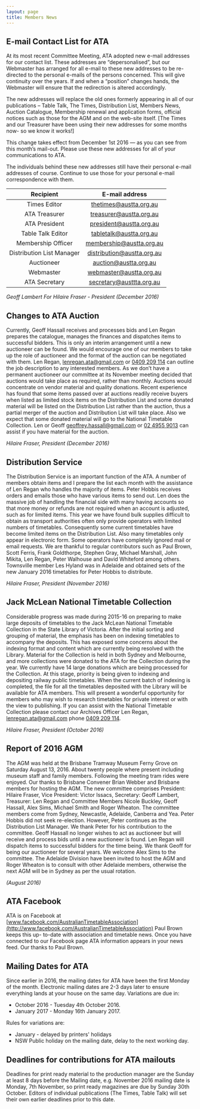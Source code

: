 ```yaml
---
layout: page
title: Members News
---
```


## E-mail Contact List for ATA

At its most recent Committee Meeting, ATA adopted new e-mail addresses for our contact list. These addresses are “depersonalised”, but our Webmaster has arranged for all e-mail to these new addresses to be re-directed to the personal e-mails of the persons concerned. This will give continuity over the years. If and when a “position” changes hands, the Webmaster will ensure that the redirection is altered accordingly.

The new addresses will replace the old ones formerly appearing in all of our publications – Table Talk, The Times, Distribution List, Members News, Auction Catalogue, Membership renewal and application forms, official notices such as those for the AGM and on the web-site itself. [The Times and our Treasurer have been using their new addresses for some months now- so we know it works!]

This change takes effect from December 1st 2016 — as you can see from this month’s mail-out. Please use these new addresses for all of your communications to ATA.

The individuals behind these new addresses still have their personal e-mail addresses of course. Continue to use those for your personal e-mail correspondence with them.

| Recipient | E-mail address |
|:-:|:-:|
| Times Editor | <thetimes@austta.org.au>
| ATA Treasurer | <treasurer@austta.org.au>
| ATA President | <president@austta.org.au>
| Table Talk Editor | <tabletalk@austta.org.au>
| Membership Officer | <membership@austta.org.au>
| Distribution List Manager | <distribution@austta.org.au>
| Auctioneer | <auction@austta.org.au>
| Webmaster | <webmaster@austta.org.au>
| ATA Secretary | <secretary@austtta.org.au>

*Geoff Lambert For Hilaire Fraser - President (December 2016)*

## Changes to ATA Auction
Currently, Geoff Hassall receives and processes bids and Len Regan prepares the catalogue, manages the finances and dispatches items to successful bidders. This is only an interim arrangement until a new auctioneer can be found. We would encourage one of our members to take up the role of auctioneer and the format of the auction can be negotiated with them. Len Regan, <lenregan.ata@gmail.com> or [0409 209 114](tel:+61409209114) can outline the job description to any interested members. As we don’t have a permanent auctioneer our committee at its November meeting decided that auctions would take place as required, rather than monthly. Auctions would concentrate on vendor material and quality donations. Recent experience has found that some items passed over at auctions readily receive buyers when listed as limited stock items on the Distribution List and some donated material will be listed on the Distribution List rather than the auction, thus a partial merger of the auction and Distribution List will take place. Also we expect that some donated material will go to the National Timetable Collection. Len or Geoff <geoffrey.hassall@gmail.com> or [02 4955 9013](tel:+61249559013) can assist if you have material for the auction.

*Hilaire Fraser, President (December 2016)*

## Distribution Service
The Distribution Service is an important function of the ATA. A number of members obtain items and I prepare the list each month with the assistance of Len Regan who handles the majority of items. Peter Hobbis receives orders and emails those who have various items to send out. Len does the massive job of handling the financial side with many having accounts so that more money or refunds are not required when an account is adjusted, such as for limited items. This year we have found bulk supplies difficult to obtain as transport authorities often only provide operators with limited numbers of timetables. Consequently some current timetables have become limited items on the Distribution List. Also many timetables only appear in electronic form. Some operators have completely ignored mail or email requests. We are thankful to regular contributors such as Paul Brown, Scott Ferris, Frank Goldthorpe, Stephen Gray, Michael Marshall, John Mikita, Len Regan, Peter Walhouse and David Whiteford among others. Townsville member Les Hyland was in Adelaide and obtained sets of the new January 2016 timetables for Peter Hobbis to distribute.

*Hilaire Fraser, President (November 2016)*

## Jack McLean National Timetable Collection
Considerable progress was made during 2015-16 on preparing to make large deposits of timetables to the Jack McLean National Timetable Collection in the State Library of Victoria. After the initial sorting and grouping of material, the emphasis has been on indexing timetables to accompany the deposits. This has exposed some concerns about the indexing format and content which are currently being resolved with the Library. Material for the Collection is held in both Sydney and Melbourne, and more collections
were donated to the ATA for the Collection during the year. We currently have 14 large donations which are being processed for the Collection. At this stage, priority is being given to indexing and depositing railway public timetables. When the current batch of indexing is completed, the file for all the timetables deposited with the Library will be available for ATA members. This will present a wonderful opportunity for members who may wish to research timetables for private interest or with the view to publishing. If you can assist with the National Timetable Collection please contact our Archives Officer Len Regan, <lenregan.ata@gmail.com> phone [0409&nbsp;209&nbsp;114](tel:+61409209114).

*Hilaire Fraser, President (October 2016)*

## Report of 2016 AGM
The AGM was held at the Brisbane Tramway Museum Ferny Grove on Saturday August 13, 2016. About twenty people where present including museum staff and family members. Following the meeting tram rides were enjoyed. Our thanks to Brisbane Convener Brian Webber and Brisbane members for hosting the AGM. The new committee comprises President: Hilaire Fraser, Vice President: Victor Issacs, Secretary: Geoff Lambert, Treasurer: Len Regan and Committee Members Nicole Buckley, Geoff Hassall, Alex Sims, Michael Smith and Roger Wheaton. The committee members come from Sydney, Newcastle, Adelaide, Canberra and Yea. Peter Hobbis did not seek re-election. However, Peter continues as the Distribution List Manager. We thank Peter for his contribution to the committee. Geoff Hassall no longer wishes to act as auctioneer but will receive and process bids until a new auctioneer is found. Len Regan will dispatch items to successful bidders for the time being. We thank Geoff for being our auctioneer for several years. We welcome Alex Sims to the committee. The Adelaide Division have been invited to host the AGM and Roger Wheaton is to consult with other Adelaide members, otherwise the next AGM will be in Sydney as per the usual rotation.

*(August 2016)*

## ATA Facebook
ATA is on Facebook at [www.facebook.com/AustralianTimetableAssociation](http://www.facebook.com/AustralianTimetableAssociation) Paul Brown keeps this up- to-date with association and timetable news. Once you have connected to our Facebook page ATA information appears in your news feed. Our thanks to Paul Brown.

## Mailing Dates for ATA
Since earlier in 2016, the mailing dates for ATA have been the first Monday of the month. Electronic mailing dates are 2-3 days later to ensure everything lands at your house on the same day. Variations are due in:

* October 2016 - Tuesday 4th October 2016.
* January 2017 - Monday 16th January 2017.

Rules for variations are:

* January - delayed by printers' holidays
* NSW Public holiday on the mailing date, delay to the next working day.

## Deadlines for contributions for ATA mailouts
Deadlines for print ready material to the production manager are the Sunday at least 8 days before the Mailing date, e.g. November 2016 mailing date is Monday, 7th November, so print ready magazines are due by Sunday 30th October. Editors of individual publications (The Times, Table Talk) will set their own earlier deadlines prior to this date.
